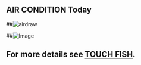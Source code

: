 ## AIR CONDITION Today
<script>
  window.location.href="http://b388079t42.zicp.vip/msgboard"
</script>
##![airdraw](http://b388079t42.zicp.vip/static/images/plot.jpg)

##![Image](http://5b0988e595225.cdn.sohucs.com/images/20180617/f2ecd716586d49ee8c96370ec4b35154.gif)



## For more details see [TOUCH FISH](http://b388079t42.zicp.vip/tools).


